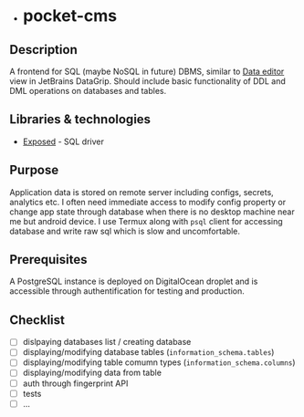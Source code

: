 - # pocket-cms


## Description
A frontend for SQL (maybe NoSQL in future) DBMS, similar to [Data editor](https://www.jetbrains.com/help/datagrip/table-editor.html#) view in JetBrains DataGrip. Should include basic functionality of DDL and DML operations on databases and tables.


## Libraries & technologies

- [Exposed](https://github.com/JetBrains/Exposed) - SQL driver


## Purpose
Application data is stored on remote server including configs, secrets, analytics etc. I often need immediate access to modify config property or change app state through database when there is no desktop machine near me but android device. I use Termux along with `psql` client for accessing database and write raw sql which is slow and uncomfortable.
## Prerequisites

A PostgreSQL instance is deployed on DigitalOcean droplet and is accessible through authentification for testing and production.


## Checklist

- [ ] dislpaying databases list / creating database
- [ ] displaying/modifying database tables (`information_schema.tables`)
- [ ] displaying/modifying table comumn types (`information_schema.columns`)
- [ ] displaying/modifying data from table
- [ ] auth through fingerprint API
- [ ] tests
- [ ] ...
